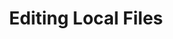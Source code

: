 ---
layout: module
leadingpath: ../
title: Editing Local Files
pre-requisites: CONT-GHM-02_Cloning-a-repository
learning-objective: Edit local files using the GitHub Desktop App.
screens:
  - image-slide:
      title: Editing Local Files
      image: edit-icon.jpg
      presenter-script:
        - "Now that you have cloned the repository and checked out your branch, you are ready to make some changes to the local files. You can use your favorite text editor to open and edit files. The only difference is that you will be making your changes on a branch. Let's add more information to the bio we created earlier."
  - video-slide:
      title: Editing Local Files
      video: https://www.youtube.com/watch?v=r5C6yXNaSGo
      video-script:
        - do: "Open your favorite text editor"
          say: "Most people find it easier to navigate to the file using their favorite text editor. Go ahead and open your text editor now."
        - do: "Open `<first-last.md>`"
          say: "Use the text editor to open the desired file."
        - do: "Type changes in the file"
          say: "Add more information about yourself to the end of the original file."
        - do: "Click `Save > Quit`"
          say: "When you are finished, save the file and close the text editor."
        - do: "Open the GitHub App"
          say: "Let's take a look at what we have just done."
        - do: "Using the branch dropdown, switch to `master`"
          say: "Go back to the desktop app and select the master branch."
        - do: "Open `<first-last.md>`"
          say: "When you open your file with the master branch selected, you will notice that the changes you just made to the file are not included."
        - do: "Click `Quit`"
          say: "Now close the text editor again"
        - do: "Open the GitHub App"
          say: "And go back to the app."
        - do: "Using the branch dropdown, switch to `your-branch`"
          say: "Checkout your branch again."
        - do: "Open `<first-last.md>`"
          say: "And open the file. Now that you are on your branch, the changes appear again."
      production-notes:
  - lab:
      title: Editing Local Files
      id: CONT-GHM-03-lab-01
      presenter-script:
        - Let's make some changes to our local files.
      steps:
        - description: Open your bio file in a text editor.
          id: CONT-GHM-03-open
        - description: Add more information to your bio.
          id: CONT-GHM-03-edit
        - description: Save the file.
          id: CONT-GHM-03-save
additional-labs:
additional-questions:
resources:

---